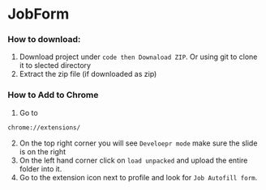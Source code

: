 # JobForm

### How to download:
1. Download project under `code then Downaload ZIP`.  Or using git to clone it to slected directory
2. Extract the zip file (if downloaded as zip)

### How to Add to Chrome
1. Go to 
```bash
chrome://extensions/
```
2. On the top right corner you will see `Develoepr mode` make sure the slide is on the right
3. On the left hand corner click on `load unpacked` and upload the entire folder into it.
4. Go to the extension icon next to profile and look for `Job Autofill form`.